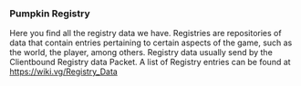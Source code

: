 ### Pumpkin Registry
Here you find all the registry data we have.
Registries are repositories of data that contain entries pertaining to certain aspects of the game, such as the world, the player, among others. 
Registry data usually send by the Clientbound Registry data Packet.
A list of Registry entries can be found at https://wiki.vg/Registry_Data